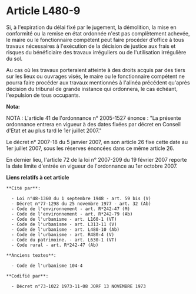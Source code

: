 # Article L480-9

Si, à l'expiration du délai fixé par le jugement, la démolition, la mise en conformité ou la remise en état ordonnée n'est
pas complètement achevée, le maire ou le fonctionnaire compétent peut faire procéder d'office à tous travaux nécessaires à
l'exécution de la décision de justice aux frais et risques du bénéficiaire des travaux irréguliers ou de l'utilisation
irrégulière du sol.

Au cas où les travaux porteraient atteinte à des droits acquis par des tiers sur les lieux ou ouvrages visés, le maire ou le
fonctionnaire compétent ne pourra faire procéder aux travaux mentionnés à l'alinéa précédent qu'après décision du tribunal de
grande instance qui ordonnera, le cas échéant, l'expulsion de tous occupants.

**Nota:**

NOTA : L'article 41 de l'ordonnance n° 2005-1527 énonce : "La présente ordonnance entrera en vigueur à des dates fixées par
décret en Conseil d'Etat et au plus tard le 1er juillet 2007."

Le décret n° 2007-18 du 5 janvier 2007, en son article 26 fixe cette date au 1er juillet 2007, sous les réserves énoncées
dans ce même article 26.

En dernier lieu, l'article 72 de la loi n° 2007-209 du 19 février 2007 reporte la date limite d'entrée en vigueur de
l'ordonnance au 1er octobre 2007.

**Liens relatifs à cet article**

	**Cité par**:

	  - Loi n°48-1360 du 1 septembre 1948 - art. 59 bis (V)
	  - Décret n°77-1298 du 25 novembre 1977 - art. 32 (Ab)
	  - Code de l'environnement - art. R*242-47 (M)
	  - Code de l'environnement - art. R*242-79 (Ab)
	  - Code de l'urbanisme - art. L160-1 (VT)
	  - Code de l'urbanisme - art. L313-11 (V)
	  - Code de l'urbanisme - art. L480-10 (Ab)
	  - Code de l'urbanisme - art. R480-4 (V)
	  - Code du patrimoine. - art. L630-1 (VT)
	  - Code rural - art. R*242-47 (Ab)

	**Anciens textes**:

	  - Code de l'urbanisme 104-4

	**Codifié par**:

	  - Décret n°73-1022 1973-11-08 JORF 13 NOVEMBRE 1973
